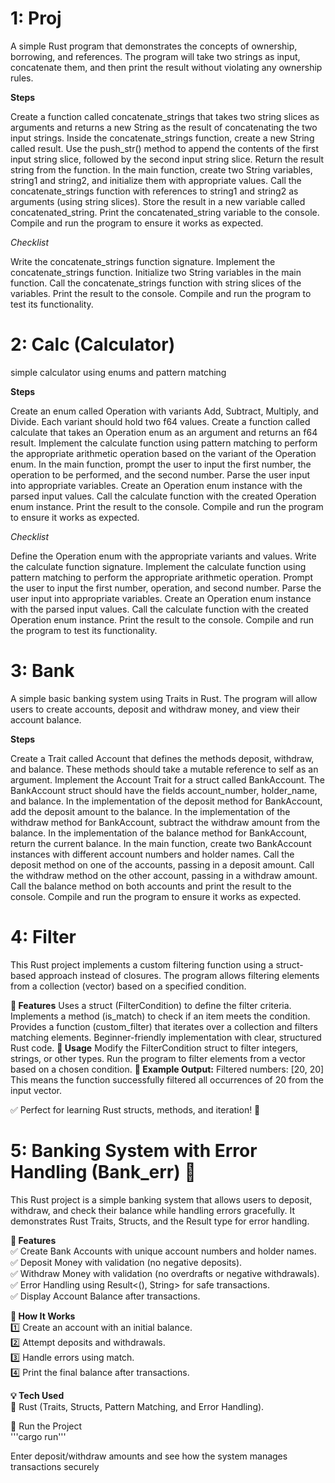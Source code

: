# 1: Proj
A simple Rust program that demonstrates the concepts of ownership, borrowing, and references. The program will take two strings as input, concatenate them, and then print the result without violating any ownership rules.

**Steps**

Create a function called concatenate_strings that takes two string slices as arguments and returns a new String as the result of concatenating the two input strings.
Inside the concatenate_strings function, create a new String called result. Use the push_str() method to append the contents of the first input string slice, followed by the second input string slice.
Return the result string from the function.
In the main function, create two String variables, string1 and string2, and initialize them with appropriate values.
Call the concatenate_strings function with references to string1 and string2 as arguments (using string slices). Store the result in a new variable called concatenated_string.
Print the concatenated_string variable to the console.
Compile and run the program to ensure it works as expected.


*Checklist*

Write the concatenate_strings function signature.
Implement the concatenate_strings function.
Initialize two String variables in the main function.
Call the concatenate_strings function with string slices of the variables.
Print the result to the console.
Compile and run the program to test its functionality.

# 2: Calc (Calculator)

simple calculator using enums and pattern matching

**Steps**

Create an enum called Operation with variants Add, Subtract, Multiply, and Divide. Each variant should hold two f64 values.
Create a function called calculate that takes an Operation enum as an argument and returns an f64 result.
Implement the calculate function using pattern matching to perform the appropriate arithmetic operation based on the variant of the Operation enum.
In the main function, prompt the user to input the first number, the operation to be performed, and the second number.
Parse the user input into appropriate variables.
Create an Operation enum instance with the parsed input values.
Call the calculate function with the created Operation enum instance.
Print the result to the console.
Compile and run the program to ensure it works as expected.

*Checklist*

Define the Operation enum with the appropriate variants and values.
Write the calculate function signature.
Implement the calculate function using pattern matching to perform the appropriate arithmetic operation.
Prompt the user to input the first number, operation, and second number.
Parse the user input into appropriate variables.
Create an Operation enum instance with the parsed input values.
Call the calculate function with the created Operation enum instance.
Print the result to the console.
Compile and run the program to test its functionality.


# 3: Bank

A simple basic banking system using Traits in Rust. The program will allow users to create accounts, deposit and withdraw money, and view their account balance.

**Steps**

Create a Trait called Account that defines the methods deposit, withdraw, and balance. These methods should take a mutable reference to self as an argument.
Implement the Account Trait for a struct called BankAccount. The BankAccount struct should have the fields account_number, holder_name, and balance.
In the implementation of the deposit method for BankAccount, add the deposit amount to the balance.
In the implementation of the withdraw method for BankAccount, subtract the withdraw amount from the balance.
In the implementation of the balance method for BankAccount, return the current balance.
In the main function, create two BankAccount instances with different account numbers and holder names.
Call the deposit method on one of the accounts, passing in a deposit amount.
Call the withdraw method on the other account, passing in a withdraw amount.
Call the balance method on both accounts and print the result to the console.
Compile and run the program to ensure it works as expected.

# 4: Filter

This Rust project implements a custom filtering function using a struct-based approach instead of closures. The program allows filtering elements from a collection (vector) based on a specified condition.

**🔹 Features**
Uses a struct (FilterCondition) to define the filter criteria.
Implements a method (is_match) to check if an item meets the condition.
Provides a function (custom_filter) that iterates over a collection and filters matching elements.
Beginner-friendly implementation with clear, structured Rust code.
**🔧 Usage**
Modify the FilterCondition struct to filter integers, strings, or other types.
Run the program to filter elements from a vector based on a chosen condition.
**📌 Example Output:**
Filtered numbers: [20, 20]
This means the function successfully filtered all occurrences of 20 from the input vector.

✅ Perfect for learning Rust structs, methods, and iteration! 🚀


# 5: Banking System with Error Handling (Bank_err) 🚀
This Rust project is a simple banking system that allows users to deposit, withdraw, and check their balance while handling errors gracefully. It demonstrates Rust Traits, Structs, and the Result type for error handling.

**🔹 Features**<br/>
✅ Create Bank Accounts with unique account numbers and holder names.<br/> 
✅ Deposit Money with validation (no negative deposits).<br/>
✅ Withdraw Money with validation (no overdrafts or negative withdrawals).<br/>
✅ Error Handling using Result<(), String> for safe transactions.<br/>
✅ Display Account Balance after transactions.<br/>

**📌 How It Works**<br/>
1️⃣ Create an account with an initial balance.<br/>
2️⃣ Attempt deposits and withdrawals.<br/>
3️⃣ Handle errors using match.<br/>
4️⃣ Print the final balance after transactions.<br/>

**💡 Tech Used**<br/>
🦀 Rust (Traits, Structs, Pattern Matching, and Error Handling).<br/>

🚀 Run the Project<br/>
'''cargo run'''<br/>

Enter deposit/withdraw amounts and see how the system manages transactions securely


